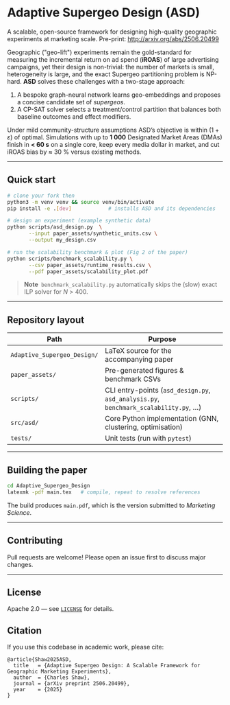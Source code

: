 # Adaptive Supergeo Design (ASD)

A scalable, open-source framework for designing high-quality geographic experiments at marketing scale. Pre-print: http://arxiv.org/abs/2506.20499

Geographic ("geo-lift") experiments remain the gold-standard for measuring the incremental return on ad spend (**iROAS**) of large advertising campaigns, yet their design is non-trivial: the number of markets is small, heterogeneity is large, and the exact Supergeo partitioning problem is NP-hard.  **ASD** solves these challenges with a two-stage approach:

1. A bespoke graph-neural network learns geo-embeddings and proposes a concise candidate set of *supergeos*.
2. A CP-SAT solver selects a treatment/control partition that balances both baseline outcomes and effect modifiers.

Under mild community-structure assumptions ASD’s objective is within $(1+\varepsilon)$ of optimal.  Simulations with up to **1 000** Designated Market Areas (DMAs) finish in **< 60 s** on a single core, keep every media dollar in market, and cut iROAS bias by ≈ 30 % versus existing methods.

---

## Quick start

```bash
# clone your fork then
python3 -m venv venv && source venv/bin/activate
pip install -e .[dev]            # installs ASD and its dependencies

# design an experiment (example synthetic data)
python scripts/asd_design.py  \
       --input paper_assets/synthetic_units.csv \
       --output my_design.csv

# run the scalability benchmark & plot (Fig 2 of the paper)
python scripts/benchmark_scalability.py \
       --csv paper_assets/runtime_results.csv \
       --pdf paper_assets/scalability_plot.pdf
```

> **Note** `benchmark_scalability.py` automatically skips the (slow) exact ILP solver for *N* > 400.

---

## Repository layout

| Path | Purpose |
|------|---------|
| `Adaptive_Supergeo_Design/` | LaTeX source for the accompanying paper |
| `paper_assets/` | Pre-generated figures & benchmark CSVs |
| `scripts/` | CLI entry-points (`asd_design.py`, `asd_analysis.py`, `benchmark_scalability.py`, …) |
| `src/asd/` | Core Python implementation (GNN, clustering, optimisation) |
| `tests/` | Unit tests (run with `pytest`) |

---

## Building the paper

```bash
cd Adaptive_Supergeo_Design
latexmk -pdf main.tex   # compile, repeat to resolve references
```
The build produces `main.pdf`, which is the version submitted to *Marketing Science*.

---

## Contributing
Pull requests are welcome!  Please open an issue first to discuss major changes.

---

## License
Apache 2.0 — see [`LICENSE`](LICENSE) for details.

## Citation
If you use this codebase in academic work, please cite:

```
@article{Shaw2025ASD,
  title   = {Adaptive Supergeo Design: A Scalable Framework for Geographic Marketing Experiments},
  author  = {Charles Shaw},
  journal = {arXiv preprint 2506.20499},
  year    = {2025}
}
```
